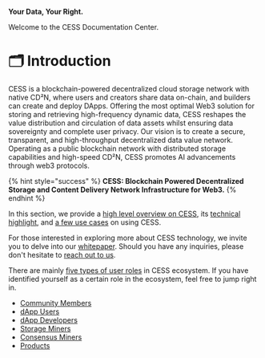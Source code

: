 **Your Data, Your Right.**

Welcome to the CESS Documentation Center.

# 🗂 Introduction

CESS is a blockchain-powered decentralized cloud storage network with native CD²N, where users and creators share data on-chain, and builders can create and deploy DApps. Offering the most optimal Web3 solution for storing and retrieving high-frequency dynamic data, CESS reshapes the value distribution and circulation of data assets whilst ensuring data sovereignty and complete user privacy. Our vision is to create a secure, transparent, and high-throughput decentralized data value network. Operating as a public blockchain network with distributed storage capabilities and high-speed CD²N, CESS promotes AI advancements through web3 protocols. 

{% hint style="success" %}
**CESS: Blockchain Powered Decentralized Storage and Content Delivery Network Infrastructure for Web3.**
{% endhint %}

In this section, we provide a [high level overview on CESS](introduction/what-is-cess.md), its [technical highlight](introduction/technical-highlight.md), and [a few use cases](introduction/use-cases.md) on using CESS.

For those interested in exploring more about CESS technology, we invite you to delve into our [whitepaper](introduction/whitepaper.md). Should you have any inquiries, please don't hesitate to [reach out to us](introduction/contact.md).

There are mainly [five types of user roles](user-roles.md) in CESS ecosystem. If you have identified yourself as a certain role in the ecosystem, feel free to jump right in.

* [Community Members](community/)
* [dApp Users](user/)
* [dApp Developers](developer/)
* [Storage Miners](cess-miners/storage-miner/)
* [Consensus Miners](cess-miners/consensus-miner/)
* [Products](product/)
